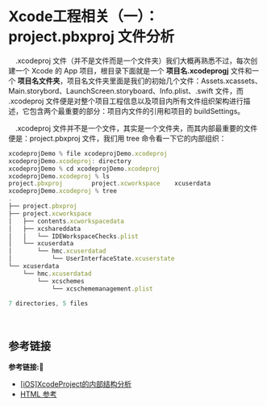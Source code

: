 # Xcode工程相关（一）：project.pbxproj 文件分析

&emsp;.xcodeproj 文件（并不是文件而是一个文件夹）我们大概再熟悉不过，每次创建一个 Xcode 的 App 项目，根目录下面就是一个 **项目名.xcodeprogj** 文件和一个 **项目名文件夹**，项目名文件夹里面是我们的初始几个文件：Assets.xcassets、Main.storybord、LaunchScreen.storyboard、Info.plist、.swift 文件，而 .xcodeproj 文件便是对整个项目工程信息以及项目内所有文件组织架构进行描述，它包含两个最重要的部分：项目内文件的引用和项目的 buildSettings。

&emsp;.xcodeproj 文件并不是一个文件，其实是一个文件夹，而其内部最重要的文件便是：project.pbxproj 文件，我们用 tree 命令看一下它的内部组织：

```javascript
xcodeprojDemo % file xcodeprojDemo.xcodeproj 
xcodeprojDemo.xcodeproj: directory
xcodeprojDemo % cd xcodeprojDemo.xcodeproj 
xcodeprojDemo.xcodeproj % ls
project.pbxproj        project.xcworkspace    xcuserdata
xcodeprojDemo.xcodeproj % tree  
.
├── project.pbxproj
├── project.xcworkspace
│   ├── contents.xcworkspacedata
│   ├── xcshareddata
│   │   └── IDEWorkspaceChecks.plist
│   └── xcuserdata
│       └── hmc.xcuserdatad
│           └── UserInterfaceState.xcuserstate
└── xcuserdata
    └── hmc.xcuserdatad
        └── xcschemes
            └── xcschememanagement.plist

7 directories, 5 files
```

&emsp;








## 参考链接
**参考链接:🔗**
+ [[iOS]XcodeProject的内部结构分析](https://www.jianshu.com/p/50cc564b58ce)
+ [HTML 参考](https://developer.mozilla.org/zh-CN/docs/Web/HTML/Reference)

